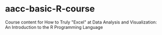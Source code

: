 # aacc-basic-R-course
Course content for How to Truly "Excel" at Data Analysis and Visualization: An Introduction to the R Programming Language
